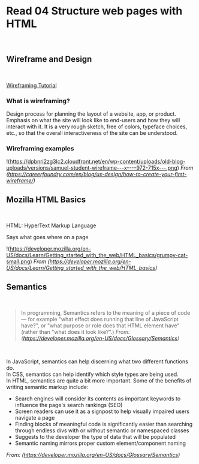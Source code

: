 # Read 04 Structure web pages with HTML
<br>

## Wireframe and Design
<br>

[Wireframing Tutorial](https://youtu.be/qpH7-KFWZRI)
<br>

### What is wireframing?
Design process for planning the layout of a website, app, or product.  Emphasis on what the site will look like to end-users and how they will interact with it.  It is a very rough sketch, free of colors, typeface choices, etc., so that the overall interactiveness of the site can be understood.

### Wireframing examples

!(https://dpbnri2zg3lc2.cloudfront.net/en/wp-content/uploads/old-blog-uploads/versions/samuel-student-wireframe---x----972-715x---.png)
*From (https://careerfoundry.com/en/blog/ux-design/how-to-create-your-first-wireframe/)*

## Mozilla HTML Basics
<br>

HTML: HyperText Markup Language
<br>

Says what goes where on a page
<br>

!(https://developer.mozilla.org/en-US/docs/Learn/Getting_started_with_the_web/HTML_basics/grumpy-cat-small.png)
*From (https://developer.mozilla.org/en-US/docs/Learn/Getting_started_with_the_web/HTML_basics)*
<br>

## Semantics
<br>

> In programming, Semantics refers to the meaning of a piece of code — for example "what effect does running that line of JavaScript have?", or "what purpose or role does that HTML element have" (rather than "what does it look like?".) *From: (https://developer.mozilla.org/en-US/docs/Glossary/Semantics)*
<br>

In JavaScript, semantics can help discerning what two different functions do. <br>
In CSS, semantics can help identify which style types are being used. <br>
In HTML, semantics are quite a bit more important. Some of the benefits of writing semantic markup include: <br>

* Search engines will consider its contents as important keywords to influence the page's search rankings (SEO)
* Screen readers can use it as a signpost to help visually impaired users navigate a page
* Finding blocks of meaningful code is significantly easier than searching through endless divs with or without semantic or namespaced classes
* Suggests to the developer the type of data that will be populated
* Semantic naming mirrors proper custom element/component naming

*From: (https://developer.mozilla.org/en-US/docs/Glossary/Semantics)*


